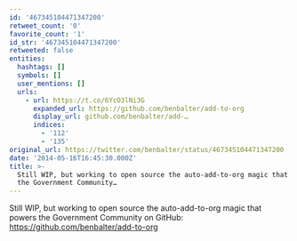 ```yaml
---
id: '467345104471347200'
retweet_count: '0'
favorite_count: '1'
id_str: '467345104471347200'
retweeted: false
entities:
  hashtags: []
  symbols: []
  user_mentions: []
  urls:
    - url: https://t.co/6YcO3lNi3G
      expanded_url: https://github.com/benbalter/add-to-org
      display_url: github.com/benbalter/add-…
      indices:
        - '112'
        - '135'
original_url: https://twitter.com/benbalter/status/467345104471347200
date: '2014-05-16T16:45:30.000Z'
title: >-
  Still WIP, but working to open source the auto-add-to-org magic that powers
  the Government Community…
---
```


Still WIP, but working to open source the auto-add-to-org magic that powers the Government Community on GitHub: https://github.com/benbalter/add-to-org
